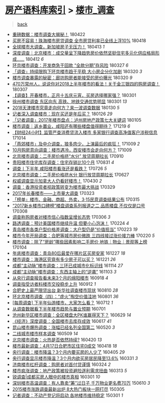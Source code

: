 [房产语料库索引](../../README.md)  > [楼市_调查](楼市_调查.md)
====
> [back](../README.md)

- [重磅数据：楼市调查大揭秘！](http://jkwz.applinzi.com/ittc/7094553893147247623.html#%E9%87%8D%E7%A3%85%E6%95%B0%E6%8D%AE%EF%BC%9A%E6%A5%BC%E5%B8%82%E8%B0%83%E6%9F%A5%E5%A4%A7%E6%8F%AD%E7%A7%98%EF%BC%81) 180422  
- [买房不容易！珠海楼市房贷调查 全市房贷利率已全线上浮10%](http://jkwz.applinzi.com/ittc/7093244327398736903.html#%E4%B9%B0%E6%88%BF%E4%B8%8D%E5%AE%B9%E6%98%93%EF%BC%81%E7%8F%A0%E6%B5%B7%E6%A5%BC%E5%B8%82%E6%88%BF%E8%B4%B7%E8%B0%83%E6%9F%A5+%E5%85%A8%E5%B8%82%E6%88%BF%E8%B4%B7%E5%88%A9%E7%8E%87%E5%B7%B2%E5%85%A8%E7%BA%BF%E4%B8%8A%E6%B5%AE10%25) 180418  
- [全球楼市大调查，新加坡房子无压力！](http://jkwz.applinzi.com/ittc/7091521208153801739.html#%E5%85%A8%E7%90%83%E6%A5%BC%E5%B8%82%E5%A4%A7%E8%B0%83%E6%9F%A5%EF%BC%8C%E6%96%B0%E5%8A%A0%E5%9D%A1%E6%88%BF%E5%AD%90%E6%97%A0%E5%8E%8B%E5%8A%9B%EF%BC%81) 180413 *1* 
- [深度调查｜北京楼市：成交量呈下降趋势房价依然坚挺住宅多元化供应格局形成……](http://jkwz.applinzi.com/ittc/7091006759781270544.html#%E6%B7%B1%E5%BA%A6%E8%B0%83%E6%9F%A5%EF%BD%9C%E5%8C%97%E4%BA%AC%E6%A5%BC%E5%B8%82%EF%BC%9A%E6%88%90%E4%BA%A4%E9%87%8F%E5%91%88%E4%B8%8B%E9%99%8D%E8%B6%8B%E5%8A%BF%E6%88%BF%E4%BB%B7%E4%BE%9D%E7%84%B6%E5%9D%9A%E6%8C%BA%E4%BD%8F%E5%AE%85%E5%A4%9A%E5%85%83%E5%8C%96%E4%BE%9B%E5%BA%94%E6%A0%BC%E5%B1%80%E5%BD%A2%E6%88%90%E2%80%A6%E2%80%A6) 180412 *6* 
- [环京楼市调查：开发商急于回款 “全款分期”存风险](http://jkwz.applinzi.com/ittc/7085157099527209991.html#%E7%8E%AF%E4%BA%AC%E6%A5%BC%E5%B8%82%E8%B0%83%E6%9F%A5%EF%BC%9A%E5%BC%80%E5%8F%91%E5%95%86%E6%80%A5%E4%BA%8E%E5%9B%9E%E6%AC%BE+%E2%80%9C%E5%85%A8%E6%AC%BE%E5%88%86%E6%9C%9F%E2%80%9D%E5%AD%98%E9%A3%8E%E9%99%A9) 180327 *6* 
- [「调查」持续限购下环京楼市趋于平稳 大小房企分化加剧](http://jkwz.applinzi.com/ittc/7082430155983422471.html#%E3%80%8C%E8%B0%83%E6%9F%A5%E3%80%8D%E6%8C%81%E7%BB%AD%E9%99%90%E8%B4%AD%E4%B8%8B%E7%8E%AF%E4%BA%AC%E6%A5%BC%E5%B8%82%E8%B6%8B%E4%BA%8E%E5%B9%B3%E7%A8%B3+%E5%A4%A7%E5%B0%8F%E6%88%BF%E4%BC%81%E5%88%86%E5%8C%96%E5%8A%A0%E5%89%A7) 180320 *3* 
- [楼市调查暴露的秘密：廊坊购房者能接受的房价曝光](http://jkwz.applinzi.com/ittc/7082352750832911376.html#%E6%A5%BC%E5%B8%82%E8%B0%83%E6%9F%A5%E6%9A%B4%E9%9C%B2%E7%9A%84%E7%A7%98%E5%AF%86%EF%BC%9A%E5%BB%8A%E5%9D%8A%E8%B4%AD%E6%88%BF%E8%80%85%E8%83%BD%E6%8E%A5%E5%8F%97%E7%9A%84%E6%88%BF%E4%BB%B7%E6%9B%9D%E5%85%89) 180320 *9* 
- [470万常州人，说说你对2018上半年楼市的看法！关于金三银四的购房调查！](http://jkwz.applinzi.com/ittc/7077795315497567248.html#470%E4%B8%87%E5%B8%B8%E5%B7%9E%E4%BA%BA%EF%BC%8C%E8%AF%B4%E8%AF%B4%E4%BD%A0%E5%AF%B92018%E4%B8%8A%E5%8D%8A%E5%B9%B4%E6%A5%BC%E5%B8%82%E7%9A%84%E7%9C%8B%E6%B3%95%EF%BC%81%E5%85%B3%E4%BA%8E%E9%87%91%E4%B8%89%E9%93%B6%E5%9B%9B%E7%9A%84%E8%B4%AD%E6%88%BF%E8%B0%83%E6%9F%A5%EF%BC%81) 180307  
- [【调查】开春楼市，正月十五庆元宵，买房选择哪家强？](http://jkwz.applinzi.com/ittc/7075495938812806155.html#%E3%80%90%E8%B0%83%E6%9F%A5%E3%80%91%E5%BC%80%E6%98%A5%E6%A5%BC%E5%B8%82%EF%BC%8C%E6%AD%A3%E6%9C%88%E5%8D%81%E4%BA%94%E5%BA%86%E5%85%83%E5%AE%B5%EF%BC%8C%E4%B9%B0%E6%88%BF%E9%80%89%E6%8B%A9%E5%93%AA%E5%AE%B6%E5%BC%BA%EF%BC%9F) 180301  
- [徐州楼市调查 东区向东 高铁、地铁交通优势明显](http://jkwz.applinzi.com/ittc/7075490514151670791.html#%E5%BE%90%E5%B7%9E%E6%A5%BC%E5%B8%82%E8%B0%83%E6%9F%A5+%E4%B8%9C%E5%8C%BA%E5%90%91%E4%B8%9C+%E9%AB%98%E9%93%81%E3%80%81%E5%9C%B0%E9%93%81%E4%BA%A4%E9%80%9A%E4%BC%98%E5%8A%BF%E6%98%8E%E6%98%BE) 180301 *13* 
- [2018天津楼市究竟走向何方？来一波调查数据](http://jkwz.applinzi.com/ittc/7064301805771424779.html#2018%E5%A4%A9%E6%B4%A5%E6%A5%BC%E5%B8%82%E7%A9%B6%E7%AB%9F%E8%B5%B0%E5%90%91%E4%BD%95%E6%96%B9%EF%BC%9F%E6%9D%A5%E4%B8%80%E6%B3%A2%E8%B0%83%E6%9F%A5%E6%95%B0%E6%8D%AE) 180130 *5* 
- [记者深入调查楼市：现在买还是年后买？](http://jkwz.applinzi.com/ittc/7062946493827122192.html#%E8%AE%B0%E8%80%85%E6%B7%B1%E5%85%A5%E8%B0%83%E6%9F%A5%E6%A5%BC%E5%B8%82%EF%BC%9A%E7%8E%B0%E5%9C%A8%E4%B9%B0%E8%BF%98%E6%98%AF%E5%B9%B4%E5%90%8E%E4%B9%B0%EF%BC%9F) 180126 *29* 
- [「记者调查」2017年楼市盘点：泸州房地产政策七大关键词](http://jkwz.applinzi.com/ittc/7055018520977343505.html#%E3%80%8C%E8%AE%B0%E8%80%85%E8%B0%83%E6%9F%A5%E3%80%8D2017%E5%B9%B4%E6%A5%BC%E5%B8%82%E7%9B%98%E7%82%B9%EF%BC%9A%E6%B3%B8%E5%B7%9E%E6%88%BF%E5%9C%B0%E4%BA%A7%E6%94%BF%E7%AD%96%E4%B8%83%E5%A4%A7%E5%85%B3%E9%94%AE%E8%AF%8D) 180105  
- [楼市调查｜返乡置业，咸阳还有哪些楼盘值得期待？](http://jkwz.applinzi.com/ittc/7048800977983898640.html#%E6%A5%BC%E5%B8%82%E8%B0%83%E6%9F%A5%EF%BD%9C%E8%BF%94%E4%B9%A1%E7%BD%AE%E4%B8%9A%EF%BC%8C%E5%92%B8%E9%98%B3%E8%BF%98%E6%9C%89%E5%93%AA%E4%BA%9B%E6%A5%BC%E7%9B%98%E5%80%BC%E5%BE%97%E6%9C%9F%E5%BE%85%EF%BC%9F) 171219 *6* 
- [【财经24小时】监管严查消费贷流入楼市 多家银行调查高净值客户涉税信息](http://jkwz.applinzi.com/ittc/7024189298742658065.html#%E3%80%90%E8%B4%A2%E7%BB%8F24%E5%B0%8F%E6%97%B6%E3%80%91%E7%9B%91%E7%AE%A1%E4%B8%A5%E6%9F%A5%E6%B6%88%E8%B4%B9%E8%B4%B7%E6%B5%81%E5%85%A5%E6%A5%BC%E5%B8%82+%E5%A4%9A%E5%AE%B6%E9%93%B6%E8%A1%8C%E8%B0%83%E6%9F%A5%E9%AB%98%E5%87%80%E5%80%BC%E5%AE%A2%E6%88%B7%E6%B6%89%E7%A8%8E%E4%BF%A1%E6%81%AF) 171014  
- [「燕郊楼市」及中介调查，狼多肉少，上演最后的疯狂！](http://jkwz.applinzi.com/ittc/7022367462325224465.html#%E3%80%8C%E7%87%95%E9%83%8A%E6%A5%BC%E5%B8%82%E3%80%8D%E5%8F%8A%E4%B8%AD%E4%BB%8B%E8%B0%83%E6%9F%A5%EF%BC%8C%E7%8B%BC%E5%A4%9A%E8%82%89%E5%B0%91%EF%BC%8C%E4%B8%8A%E6%BC%94%E6%9C%80%E5%90%8E%E7%9A%84%E7%96%AF%E7%8B%82%EF%BC%81) 171009 *2* 
- [10月购房意向调查：楼市遇冷，西安楼市会走向何方？](http://jkwz.applinzi.com/ittc/7022353742077363216.html#10%E6%9C%88%E8%B4%AD%E6%88%BF%E6%84%8F%E5%90%91%E8%B0%83%E6%9F%A5%EF%BC%9A%E6%A5%BC%E5%B8%82%E9%81%87%E5%86%B7%EF%BC%8C%E8%A5%BF%E5%AE%89%E6%A5%BC%E5%B8%82%E4%BC%9A%E8%B5%B0%E5%90%91%E4%BD%95%E6%96%B9%EF%BC%9F) 171009  
- [北京楼市调查：二手房价格挤“水分” 放贷周期拉长](http://jkwz.applinzi.com/ittc/7011771037254173457.html#%E5%8C%97%E4%BA%AC%E6%A5%BC%E5%B8%82%E8%B0%83%E6%9F%A5%EF%BC%9A%E4%BA%8C%E6%89%8B%E6%88%BF%E4%BB%B7%E6%A0%BC%E6%8C%A4%E2%80%9C%E6%B0%B4%E5%88%86%E2%80%9D+%E6%94%BE%E8%B4%B7%E5%91%A8%E6%9C%9F%E6%8B%89%E9%95%BF) 170910  
- [贵阳楼市住宅库存调查：住宅存销比10个月](http://jkwz.applinzi.com/ittc/7008014845558129681.html#%E8%B4%B5%E9%98%B3%E6%A5%BC%E5%B8%82%E4%BD%8F%E5%AE%85%E5%BA%93%E5%AD%98%E8%B0%83%E6%9F%A5%EF%BC%9A%E4%BD%8F%E5%AE%85%E5%AD%98%E9%94%80%E6%AF%9410%E4%B8%AA%E6%9C%88) 170831 *4* 
- [调查丨下半年 咸阳楼市看涨还是看跌？](http://jkwz.applinzi.com/ittc/6994650036011795473.html#%E8%B0%83%E6%9F%A5%E4%B8%A8%E4%B8%8B%E5%8D%8A%E5%B9%B4+%E5%92%B8%E9%98%B3%E6%A5%BC%E5%B8%82%E7%9C%8B%E6%B6%A8%E8%BF%98%E6%98%AF%E7%9C%8B%E8%B7%8C%EF%BC%9F) 170726 *5* 
- [北京楼市调查：二手房价格挤水分 银行放贷周期拉长](http://jkwz.applinzi.com/ittc/6983805958445614085.html#%E5%8C%97%E4%BA%AC%E6%A5%BC%E5%B8%82%E8%B0%83%E6%9F%A5%EF%BC%9A%E4%BA%8C%E6%89%8B%E6%88%BF%E4%BB%B7%E6%A0%BC%E6%8C%A4%E6%B0%B4%E5%88%86+%E9%93%B6%E8%A1%8C%E6%94%BE%E8%B4%B7%E5%91%A8%E6%9C%9F%E6%8B%89%E9%95%BF) 170627  
- [权威调查显示加拿大人仍看好楼市！](http://jkwz.applinzi.com/ittc/6962256222228055045.html#%E6%9D%83%E5%A8%81%E8%B0%83%E6%9F%A5%E6%98%BE%E7%A4%BA%E5%8A%A0%E6%8B%BF%E5%A4%A7%E4%BA%BA%E4%BB%8D%E7%9C%8B%E5%A5%BD%E6%A5%BC%E5%B8%82%EF%BC%81) 170430 *2* 
- [调查：香港投资者视政策转变为楼市最大挑战](http://jkwz.applinzi.com/ittc/6950463994413450245.html#%E8%B0%83%E6%9F%A5%EF%BC%9A%E9%A6%99%E6%B8%AF%E6%8A%95%E8%B5%84%E8%80%85%E8%A7%86%E6%94%BF%E7%AD%96%E8%BD%AC%E5%8F%98%E4%B8%BA%E6%A5%BC%E5%B8%82%E6%9C%80%E5%A4%A7%E6%8C%91%E6%88%98) 170329  
- [2017年长春楼市——上市量大调查](http://jkwz.applinzi.com/ittc/6948271169752007685.html#2017%E5%B9%B4%E9%95%BF%E6%98%A5%E6%A5%BC%E5%B8%82%E2%80%94%E2%80%94%E4%B8%8A%E5%B8%82%E9%87%8F%E5%A4%A7%E8%B0%83%E6%9F%A5) 170323  
- [「榜单」楼市、金融、商超、外卖，3·15民意调查结果公布](http://jkwz.applinzi.com/ittc/6945305243444315140.html#%E3%80%8C%E6%A6%9C%E5%8D%95%E3%80%8D%E6%A5%BC%E5%B8%82%E3%80%81%E9%87%91%E8%9E%8D%E3%80%81%E5%95%86%E8%B6%85%E3%80%81%E5%A4%96%E5%8D%96%EF%BC%8C3%C2%B715%E6%B0%91%E6%84%8F%E8%B0%83%E6%9F%A5%E7%BB%93%E6%9E%9C%E5%85%AC%E5%B8%83) 170315  
- [“2017新乡楼市口碑榜”楼盘调查系列报道之二 品质楼盘 不仅仅是口号](http://jkwz.applinzi.com/ittc/6942730293738996741.html#%E2%80%9C2017%E6%96%B0%E4%B9%A1%E6%A5%BC%E5%B8%82%E5%8F%A3%E7%A2%91%E6%A6%9C%E2%80%9D%E6%A5%BC%E7%9B%98%E8%B0%83%E6%9F%A5%E7%B3%BB%E5%88%97%E6%8A%A5%E9%81%93%E4%B9%8B%E4%BA%8C+%E5%93%81%E8%B4%A8%E6%A5%BC%E7%9B%98+%E4%B8%8D%E4%BB%85%E4%BB%85%E6%98%AF%E5%8F%A3%E5%8F%B7) 170308  
- [调查称购房者对楼市信心指数呈增长态势](http://jkwz.applinzi.com/ittc/6941981966625932293.html#%E8%B0%83%E6%9F%A5%E7%A7%B0%E8%B4%AD%E6%88%BF%E8%80%85%E5%AF%B9%E6%A5%BC%E5%B8%82%E4%BF%A1%E5%BF%83%E6%8C%87%E6%95%B0%E5%91%88%E5%A2%9E%E9%95%BF%E6%80%81%E5%8A%BF) 170306 *3* 
- [路透调查：预计美国楼市继续升温 但要小心泡沫！](http://jkwz.applinzi.com/ittc/6938301210166821893.html#%E8%B7%AF%E9%80%8F%E8%B0%83%E6%9F%A5%EF%BC%9A%E9%A2%84%E8%AE%A1%E7%BE%8E%E5%9B%BD%E6%A5%BC%E5%B8%82%E7%BB%A7%E7%BB%AD%E5%8D%87%E6%B8%A9+%E4%BD%86%E8%A6%81%E5%B0%8F%E5%BF%83%E6%B3%A1%E6%B2%AB%EF%BC%81) 170224 *4* 
- [青岛楼市各类户型价格差调查：大户型仍是“价值担当”](http://jkwz.applinzi.com/ittc/6937728909587252229.html#%E9%9D%92%E5%B2%9B%E6%A5%BC%E5%B8%82%E5%90%84%E7%B1%BB%E6%88%B7%E5%9E%8B%E4%BB%B7%E6%A0%BC%E5%B7%AE%E8%B0%83%E6%9F%A5%EF%BC%9A%E5%A4%A7%E6%88%B7%E5%9E%8B%E4%BB%8D%E6%98%AF%E2%80%9C%E4%BB%B7%E5%80%BC%E6%8B%85%E5%BD%93%E2%80%9D) 170223 *19* 
- [楼市今年开局调查：合肥等城市房价微跌 三四线接过涨价接力棒](http://jkwz.applinzi.com/ittc/6936742291187434501.html#%E6%A5%BC%E5%B8%82%E4%BB%8A%E5%B9%B4%E5%BC%80%E5%B1%80%E8%B0%83%E6%9F%A5%EF%BC%9A%E5%90%88%E8%82%A5%E7%AD%89%E5%9F%8E%E5%B8%82%E6%88%BF%E4%BB%B7%E5%BE%AE%E8%B7%8C+%E4%B8%89%E5%9B%9B%E7%BA%BF%E6%8E%A5%E8%BF%87%E6%B6%A8%E4%BB%B7%E6%8E%A5%E5%8A%9B%E6%A3%92) 170220 *5* 
- [楼市调查：除了“房龄”哪些因素影响二手房价 地铁｜物业｜景观等上榜](http://jkwz.applinzi.com/ittc/6919172548347823108.html#%E6%A5%BC%E5%B8%82%E8%B0%83%E6%9F%A5%EF%BC%9A%E9%99%A4%E4%BA%86%E2%80%9C%E6%88%BF%E9%BE%84%E2%80%9D%E5%93%AA%E4%BA%9B%E5%9B%A0%E7%B4%A0%E5%BD%B1%E5%93%8D%E4%BA%8C%E6%89%8B%E6%88%BF%E4%BB%B7+%E5%9C%B0%E9%93%81%EF%BD%9C%E7%89%A9%E4%B8%9A%EF%BD%9C%E6%99%AF%E8%A7%82%E7%AD%89%E4%B8%8A%E6%A6%9C) 170104  
- [年底楼市调查：青岛80后最爱在哪片区买房安家](http://jkwz.applinzi.com/ittc/6916238582913434628.html#%E5%B9%B4%E5%BA%95%E6%A5%BC%E5%B8%82%E8%B0%83%E6%9F%A5%EF%BC%9A%E9%9D%92%E5%B2%9B80%E5%90%8E%E6%9C%80%E7%88%B1%E5%9C%A8%E5%93%AA%E7%89%87%E5%8C%BA%E4%B9%B0%E6%88%BF%E5%AE%89%E5%AE%B6) 161227 *18* 
- [楼市调查：海港区究竟有多少房子可以买？](http://jkwz.applinzi.com/ittc/6914191745951990788.html#%E6%A5%BC%E5%B8%82%E8%B0%83%E6%9F%A5%EF%BC%9A%E6%B5%B7%E6%B8%AF%E5%8C%BA%E7%A9%B6%E7%AB%9F%E6%9C%89%E5%A4%9A%E5%B0%91%E6%88%BF%E5%AD%90%E5%8F%AF%E4%BB%A5%E4%B9%B0%EF%BC%9F) 161221 *26* 
- [成都“主动脉”楼市调查：三环已成城市化标识线](http://jkwz.applinzi.com/ittc/6900355373587760132.html#%E6%88%90%E9%83%BD%E2%80%9C%E4%B8%BB%E5%8A%A8%E8%84%89%E2%80%9D%E6%A5%BC%E5%B8%82%E8%B0%83%E6%9F%A5%EF%BC%9A%E4%B8%89%E7%8E%AF%E5%B7%B2%E6%88%90%E5%9F%8E%E5%B8%82%E5%8C%96%E6%A0%87%E8%AF%86%E7%BA%BF) 161114 *27* 
- [成都“主动脉”楼市调查：东西主轴上的“逆袭”](http://jkwz.applinzi.com/ittc/6896297292826412037.html#%E6%88%90%E9%83%BD%E2%80%9C%E4%B8%BB%E5%8A%A8%E8%84%89%E2%80%9D%E6%A5%BC%E5%B8%82%E8%B0%83%E6%9F%A5%EF%BC%9A%E4%B8%9C%E8%A5%BF%E4%B8%BB%E8%BD%B4%E4%B8%8A%E7%9A%84%E2%80%9C%E9%80%86%E8%A2%AD%E2%80%9D) 161103 *3* 
- [从央行调查报告看未来3个月的绵阳楼市](http://jkwz.applinzi.com/ittc/6879248751578842116.html#%E4%BB%8E%E5%A4%AE%E8%A1%8C%E8%B0%83%E6%9F%A5%E6%8A%A5%E5%91%8A%E7%9C%8B%E6%9C%AA%E6%9D%A53%E4%B8%AA%E6%9C%88%E7%9A%84%E7%BB%B5%E9%98%B3%E6%A5%BC%E5%B8%82) 160918 *4* 
- [调查指受访者料楼市交投稳步上升](http://jkwz.applinzi.com/ittc/6876960779198268421.html#%E8%B0%83%E6%9F%A5%E6%8C%87%E5%8F%97%E8%AE%BF%E8%80%85%E6%96%99%E6%A5%BC%E5%B8%82%E4%BA%A4%E6%8A%95%E7%A8%B3%E6%AD%A5%E4%B8%8A%E5%8D%87) 160912 *1* 
- [合肥史上最严限贷出台 新华社调查楼市现状](http://jkwz.applinzi.com/ittc/6864656948515046405.html#%E5%90%88%E8%82%A5%E5%8F%B2%E4%B8%8A%E6%9C%80%E4%B8%A5%E9%99%90%E8%B4%B7%E5%87%BA%E5%8F%B0+%E6%96%B0%E5%8D%8E%E7%A4%BE%E8%B0%83%E6%9F%A5%E6%A5%BC%E5%B8%82%E7%8E%B0%E7%8A%B6) 160810 *28* 
- [环北京楼市调查（四）：“虚火”掏空价值洼地](http://jkwz.applinzi.com/ittc/6861462620229600261.html#%E7%8E%AF%E5%8C%97%E4%BA%AC%E6%A5%BC%E5%B8%82%E8%B0%83%E6%9F%A5%EF%BC%88%E5%9B%9B%EF%BC%89%EF%BC%9A%E2%80%9C%E8%99%9A%E7%81%AB%E2%80%9D%E6%8E%8F%E7%A9%BA%E4%BB%B7%E5%80%BC%E6%B4%BC%E5%9C%B0) 160801 *36* 
- [[每周调查] 下半年仙游楼市，大家怎么看？](http://jkwz.applinzi.com/ittc/6853887534228308997.html#%5B%E6%AF%8F%E5%91%A8%E8%B0%83%E6%9F%A5%5D+%E4%B8%8B%E5%8D%8A%E5%B9%B4%E4%BB%99%E6%B8%B8%E6%A5%BC%E5%B8%82%EF%BC%8C%E5%A4%A7%E5%AE%B6%E6%80%8E%E4%B9%88%E7%9C%8B%EF%BC%9F) 160712 *1* 
- [从调查数据看下半年楼市趋势与置业预期](http://jkwz.applinzi.com/ittc/6849845797155505156.html#%E4%BB%8E%E8%B0%83%E6%9F%A5%E6%95%B0%E6%8D%AE%E7%9C%8B%E4%B8%8B%E5%8D%8A%E5%B9%B4%E6%A5%BC%E5%B8%82%E8%B6%8B%E5%8A%BF%E4%B8%8E%E7%BD%AE%E4%B8%9A%E9%A2%84%E6%9C%9F) 160701  
- [沧州新华区楼市调查：全区楼盘大PK谁赢得天下？](http://jkwz.applinzi.com/ittc/6849133861883347973.html#%E6%B2%A7%E5%B7%9E%E6%96%B0%E5%8D%8E%E5%8C%BA%E6%A5%BC%E5%B8%82%E8%B0%83%E6%9F%A5%EF%BC%9A%E5%85%A8%E5%8C%BA%E6%A5%BC%E7%9B%98%E5%A4%A7PK%E8%B0%81%E8%B5%A2%E5%BE%97%E5%A4%A9%E4%B8%8B%EF%BC%9F) 160629 *14* 
- [《经济》深度调查：全国楼市去库存成效](http://jkwz.applinzi.com/ittc/6844713434201195525.html#%E3%80%8A%E7%BB%8F%E6%B5%8E%E3%80%8B%E6%B7%B1%E5%BA%A6%E8%B0%83%E6%9F%A5%EF%BC%9A%E5%85%A8%E5%9B%BD%E6%A5%BC%E5%B8%82%E5%8E%BB%E5%BA%93%E5%AD%98%E6%88%90%E6%95%88) 160617 *41* 
- [昆山楼市爆热调查：涨幅已经名列全国第二](http://jkwz.applinzi.com/ittc/6834230124488426501.html#%E6%98%86%E5%B1%B1%E6%A5%BC%E5%B8%82%E7%88%86%E7%83%AD%E8%B0%83%E6%9F%A5%EF%BC%9A%E6%B6%A8%E5%B9%85%E5%B7%B2%E7%BB%8F%E5%90%8D%E5%88%97%E5%85%A8%E5%9B%BD%E7%AC%AC%E4%BA%8C) 160520 *3* 
- [二线城市楼市样本调查](http://jkwz.applinzi.com/ittc/6830019837421962245.html#%E4%BA%8C%E7%BA%BF%E5%9F%8E%E5%B8%82%E6%A5%BC%E5%B8%82%E6%A0%B7%E6%9C%AC%E8%B0%83%E6%9F%A5) 160509 *14* 
- [北京楼市调查：火热是否依然持续?](http://jkwz.applinzi.com/ittc/6823035849805399045.html#%E5%8C%97%E4%BA%AC%E6%A5%BC%E5%B8%82%E8%B0%83%E6%9F%A5%EF%BC%9A%E7%81%AB%E7%83%AD%E6%98%AF%E5%90%A6%E4%BE%9D%E7%84%B6%E6%8C%81%E7%BB%AD%3F) 160420 *13* 
- [楼市最新调查：4月17日合肥市区住宅0成交](http://jkwz.applinzi.com/ittc/6822348369246553093.html#%E6%A5%BC%E5%B8%82%E6%9C%80%E6%96%B0%E8%B0%83%E6%9F%A5%EF%BC%9A4%E6%9C%8817%E6%97%A5%E5%90%88%E8%82%A5%E5%B8%82%E5%8C%BA%E4%BD%8F%E5%AE%850%E6%88%90%E4%BA%A4) 160418 *18* 
- [央行调查：楼市降温？3个月内要买房的人少了](http://jkwz.applinzi.com/ittc/6817556795224491012.html#%E5%A4%AE%E8%A1%8C%E8%B0%83%E6%9F%A5%EF%BC%9A%E6%A5%BC%E5%B8%82%E9%99%8D%E6%B8%A9%EF%BC%9F3%E4%B8%AA%E6%9C%88%E5%86%85%E8%A6%81%E4%B9%B0%E6%88%BF%E7%9A%84%E4%BA%BA%E5%B0%91%E4%BA%86) 160405 *29* 
- [央行调查显示楼市降温？3个月内欲买房居民降至13.6%](http://jkwz.applinzi.com/ittc/6815815007673517061.html#%E5%A4%AE%E8%A1%8C%E8%B0%83%E6%9F%A5%E6%98%BE%E7%A4%BA%E6%A5%BC%E5%B8%82%E9%99%8D%E6%B8%A9%EF%BC%9F3%E4%B8%AA%E6%9C%88%E5%86%85%E6%AC%B2%E4%B9%B0%E6%88%BF%E5%B1%85%E6%B0%91%E9%99%8D%E8%87%B313.6%25) 160331 *3* 
- [济南楼市杠杆调查：购房者对首付贷谨慎](http://jkwz.applinzi.com/ittc/6813175840581878789.html#%E6%B5%8E%E5%8D%97%E6%A5%BC%E5%B8%82%E6%9D%A0%E6%9D%86%E8%B0%83%E6%9F%A5%EF%BC%9A%E8%B4%AD%E6%88%BF%E8%80%85%E5%AF%B9%E9%A6%96%E4%BB%98%E8%B4%B7%E8%B0%A8%E6%85%8E) 160324 *2* 
- [楼市疯涨调查：地产政策被投资避险逐利需求扭曲](http://jkwz.applinzi.com/ittc/6809033604512351237.html#%E6%A5%BC%E5%B8%82%E7%96%AF%E6%B6%A8%E8%B0%83%E6%9F%A5%EF%BC%9A%E5%9C%B0%E4%BA%A7%E6%94%BF%E7%AD%96%E8%A2%AB%E6%8A%95%E8%B5%84%E9%81%BF%E9%99%A9%E9%80%90%E5%88%A9%E9%9C%80%E6%B1%82%E6%89%AD%E6%9B%B2) 160313 *5* 
- [锐调查|成都买房人眼中的楼市真相](http://jkwz.applinzi.com/ittc/6804568786136990724.html#%E9%94%90%E8%B0%83%E6%9F%A5%7C%E6%88%90%E9%83%BD%E4%B9%B0%E6%88%BF%E4%BA%BA%E7%9C%BC%E4%B8%AD%E7%9A%84%E6%A5%BC%E5%B8%82%E7%9C%9F%E7%9B%B8) 160301 *10* 
- [深圳楼市高温调查：有人靠卖“筹”过日子 千万物业更名费70万](http://jkwz.applinzi.com/ittc/547650611420134105.html#%E6%B7%B1%E5%9C%B3%E6%A5%BC%E5%B8%82%E9%AB%98%E6%B8%A9%E8%B0%83%E6%9F%A5%EF%BC%9A%E6%9C%89%E4%BA%BA%E9%9D%A0%E5%8D%96%E2%80%9C%E7%AD%B9%E2%80%9D%E8%BF%87%E6%97%A5%E5%AD%90+%E5%8D%83%E4%B8%87%E7%89%A9%E4%B8%9A%E6%9B%B4%E5%90%8D%E8%B4%B970%E4%B8%87) 150610 *3* 
- [2015楼市涨跌调查最新出炉 8大热门板块一网打尽](http://jkwz.applinzi.com/ittc/547650611394904212.html#2015%E6%A5%BC%E5%B8%82%E6%B6%A8%E8%B7%8C%E8%B0%83%E6%9F%A5%E6%9C%80%E6%96%B0%E5%87%BA%E7%82%89+8%E5%A4%A7%E7%83%AD%E9%97%A8%E6%9D%BF%E5%9D%97%E4%B8%80%E7%BD%91%E6%89%93%E5%B0%BD) 150305  
- [记者调查：不动产登记将启动 各地楼市维持稳定](http://jkwz.applinzi.com/ittc/547650611393970771.html#%E8%AE%B0%E8%80%85%E8%B0%83%E6%9F%A5%EF%BC%9A%E4%B8%8D%E5%8A%A8%E4%BA%A7%E7%99%BB%E8%AE%B0%E5%B0%86%E5%90%AF%E5%8A%A8+%E5%90%84%E5%9C%B0%E6%A5%BC%E5%B8%82%E7%BB%B4%E6%8C%81%E7%A8%B3%E5%AE%9A) 150301 *1* 
